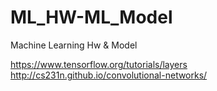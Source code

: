 # ML_HW-ML_Model
Machine Learning Hw &amp; Model

https://www.tensorflow.org/tutorials/layers
http://cs231n.github.io/convolutional-networks/